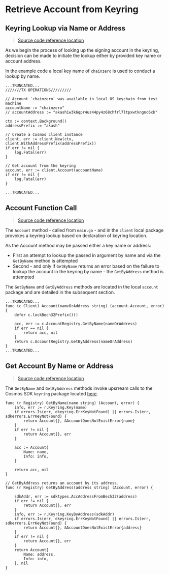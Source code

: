 # Retrieve Account from Keyring

## Keyring Lookup via Name or Address

> [Source code reference location](https://github.com/chainzero/akash-client/blob/main/akashrpcclient\_withtx/main.go)

As we begin the process of looking up the signing account in the keyring, decision can be made to initiate the lookup either by provided key name or account address.

In the example code a local key name of `chainzero` is used to conduct a lookup by name.

```
...TRUNCATED...
///////TX OPERATIONS/////////

// Account `chainzero` was available in local OS keychain from test machine
accountName := "chainzero"
// accountAddress := "akash1w3k6qpr4uz44py4z68chfrl7ltpxwtkngnc6xk"

ctx := context.Background()
addressPrefix := "akash"

// Create a Cosmos client instance
client, err := client.New(ctx, client.WithAddressPrefix(addressPrefix))
if err != nil {
	log.Fatal(err)
}

// Get account from the keyring
account, err := client.Account(accountName)
if err != nil {
	log.Fatal(err)
}

...TRUNCATED...
```

## Account Function Call

> [Source code reference location](https://github.com/chainzero/akash-client/blob/main/akashrpcclient\_withtx/client/client.go)

The `Account` method - called from `main.go` - and in the `client` local package provokes a keyring lookup based on declaration of keyring location.&#x20;

As the Account method may be passed either a key name or address:

* First an attempt to lookup the passed in argument by name and via the `GetByName` method is attempted
* Second - and only if `GetByName` returns an error based on the failure to lookup the account in the keyring by name - the `GetByAddress` method is attempted

The `GetByName` and `GetByAddress` methods are located in the local `account` package and are detailed in the subsequent section.

```
...TRUNCATED...
func (c Client) Account(nameOrAddress string) (account.Account, error) {
	defer c.lockBech32Prefix()()

	acc, err := c.AccountRegistry.GetByName(nameOrAddress)
	if err == nil {
		return acc, nil
	}
	return c.AccountRegistry.GetByAddress(nameOrAddress)
}
...TRUNCATED...
```

## Get Account By Name or Address

> [Source code reference location](https://github.com/chainzero/akash-client/blob/main/akashrpcclient\_withtx/account/account.go)

The `GetByName` and `GetByAddress` methods invoke upsrream calls to the Cosmos SDK `keyring` package located [here](https://github.com/cosmos/cosmos-sdk/blob/main/crypto/keyring/keyring.go).

```
func (r Registry) GetByName(name string) (Account, error) {
	info, err := r.Keyring.Key(name)
	if errors.Is(err, dkeyring.ErrKeyNotFound) || errors.Is(err, sdkerrors.ErrKeyNotFound) {
		return Account{}, &AccountDoesNotExistError{name}
	}
	if err != nil {
		return Account{}, err
	}

	acc := Account{
		Name: name,
		Info: info,
	}

	return acc, nil
}

// GetByAddress returns an account by its address.
func (r Registry) GetByAddress(address string) (Account, error) {

	sdkAddr, err := sdktypes.AccAddressFromBech32(address)
	if err != nil {
		return Account{}, err
	}
	info, err := r.Keyring.KeyByAddress(sdkAddr)
	if errors.Is(err, dkeyring.ErrKeyNotFound) || errors.Is(err, sdkerrors.ErrKeyNotFound) {
		return Account{}, &AccountDoesNotExistError{address}
	}
	if err != nil {
		return Account{}, err
	}
	return Account{
		Name: address,
		Info: info,
	}, nil
}
```

